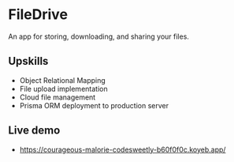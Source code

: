 # FileDrive

An app for storing, downloading, and sharing your files.

## Upskills

- Object Relational Mapping
- File upload implementation
- Cloud file management
- Prisma ORM deployment to production server

## Live demo

- https://courageous-malorie-codesweetly-b60f0f0c.koyeb.app/

